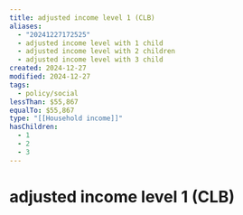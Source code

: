 ```yaml
---
title: adjusted income level 1 (CLB)
aliases:
  - "20241227172525"
  - adjusted income level with 1 child
  - adjusted income level with 2 children
  - adjusted income level with 3 child
created: 2024-12-27
modified: 2024-12-27
tags:
  - policy/social
lessThan: $55,867
equalTo: $55,867
type: "[[Household income]]"
hasChildren:
  - 1
  - 2
  - 3
---
```

# adjusted income level 1 (CLB)
